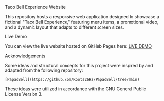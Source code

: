 Taco Bell Experience Website

This repository hosts a responsive web application designed to showcase a fictional "Taco Bell Experience," featuring menu items, a promotional video, and a dynamic layout that adapts to different screen sizes.

Live Demo

You can view the live website hosted on GitHub Pages here: [LIVE DEMO](https://mananpd.github.io/TacoBellThemeWebsite/)

Acknowledgements

Some ideas and structural concepts for this project were inspired by and adapted from the following repository:

    [PapadBell](https://github.com/Roots26Hz/PapadBell/tree/main)

These ideas were utilized in accordance with the GNU General Public License Version 3.